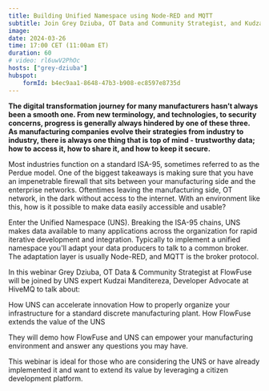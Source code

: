 ```yaml
---
title: Building Unified Namespace using Node-RED and MQTT
subtitle: Join Grey Dziuba, OT Data and Community Strategist, and Kudzai Manditereza, Developer Advocate at HiveMQ, as they discuss MQTT and Node-RED and how it pertains to the Unified Namespace, UNS.
image: 
date: 2024-03-26
time: 17:00 CET (11:00am ET) 
duration: 60
# video: rl6uwV2PhOc
hosts: ["grey-dziuba"]
hubspot:
    formId: b4ec9aa1-8648-47b3-b908-ec8597e8735d
---
```


**The digital transformation journey for many manufacturers hasn’t always been a smooth one.  From new terminology, and technologies, to security concerns, progress is generally always hindered by one of these three. As manufacturing companies evolve their strategies from industry to industry, there is always one thing that is top of mind - trustworthy data; how to access it, how to share it, and how to keep it secure.**

<!--more-->

Most industries function on a standard ISA-95, sometimes referred to as the Perdue model.  One of the biggest takeaways is making sure that you have an impenetrable firewall that sits between your manufacturing side and the enterprise networks.  Oftentimes leaving the manufacturing side, OT network, in the dark without access to the internet. With an environment like this, how is it possible to make data easily accessible and usable?

Enter the Unified Namespace (UNS).  Breaking the ISA-95 chains, UNS makes data available to many applications across the organization for rapid iterative development and integration. Typically to implement a unified namespace you'll adapt your data producers to talk to a common broker. The adaptation layer is usually Node-RED, and MQTT is the broker protocol.

In this webinar Grey Dziuba, OT Data & Community Strategist at FlowFuse will be joined by UNS expert Kudzai Manditereza, Developer Advocate at HiveMQ to talk about:

How UNS can accelerate innovation 
How to properly organize your infrastructure for a standard discrete manufacturing plant. 
How FlowFuse extends the value of the UNS

They will demo how FlowFuse and UNS can empower your manufacturing environment and answer any questions you may have. 

This webinar is ideal for those who are considering the UNS or have already implemented it and want to extend its value by leveraging a citizen development platform. 



